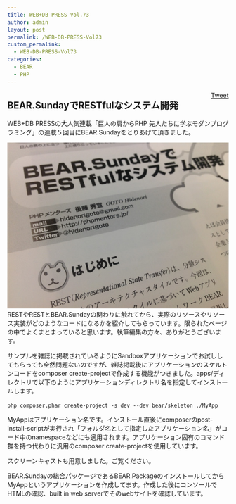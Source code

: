 ```yaml
---
title: WEB+DB PRESS Vol.73
author: admin
layout: post
permalink: /WEB-DB-PRESS-Vol73
custom_permalink:
  - WEB-DB-PRESS-Vol73
categories:
  - BEAR
  - PHP
---
```

<div style="float: right; margin-left: 10px;">
  <a href="https://twitter.com/share" class="twitter-share-button" data-count="vertical" data-url="/blog/WEB-DB-PRESS-Vol73">Tweet</a>
</div>

## BEAR.SundayでRESTfulなシステム開発

WEB+DB PRESSの大人気連載「巨人の肩からPHP 先人たちに学ぶモダンプログラミング」の連載５回目にBEAR.Sundayをとりあげて頂きました。

[<img src="/images/wp-content/uploads/2013/02/734505566.jpg" alt="734505566" class="aligncenter size-full wp-image-1676" />][1] 
RESTやRESTとBEAR.Sundayの関わりに触れてから、実際のリソースやリソース実装がどのようなコードになるかを紹介してもらっています。限られたページの中でよくまとまっていると思います。執筆編集の方々、ありがとうございます。

サンプルを雑誌に掲載されているようにSandboxアプリケーションでお試ししてもらっても全然問題ないのですが、雑誌掲載後にアプリケーションのスケルトンコードをcomposer create-projectで作成する機能がつきました。apps/ディレクトリで以下のようにアプリケーションディレクトリ名を指定してインストールします。

`php composer.phar create-project -s dev --dev bear/skeleton ./MyApp`

MyAppはアプリケーション名です。インストール直後にcomposerのpost-install-scriptが実行され「フォルダ名として指定したアプリケーション名」がコード中のnamespaceなどにも適用されます。アプリケーション固有のコマンド群を持つ代わりに汎用のcomposer create-projectを使用しています。

スクリーンキャストも用意しました。ご覧ください。  


BEAR.Sundayの総合パッケージであるBEAR.PackageのインストールしてからMyAppというアプリケーションを作成してます。作成した後にコンソールでHTMLの確認、built in web serverでそのwebサイトを確認しています。

 [1]: /images/wp-content/uploads/2013/02/734505566.jpg